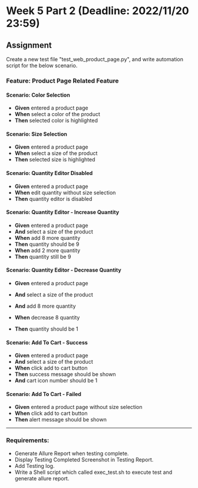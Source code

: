 # Week 5 Part 2 (Deadline: 2022/11/20 23:59)

## Assignment
Create a new test file "test_web_product_page.py", and write automation script for the below scenario.

### Feature: Product Page Related Feature
#### Scenario: Color Selection
- **Given** entered a product page
- **When** select a color of the product
- **Then** selected color is highlighted

#### Scenario: Size Selection
- **Given** entered a product page
- **When** select a size of the product
- **Then** selected size is highlighted
 
#### Scenario: Quantity Editor Disabled
- **Given** entered a product page
- **When** edit quantity without size selection
- **Then** quantity editor is disabled

#### Scenario: Quantity Editor - Increase Quantity
- **Given** entered a product page
- **And** select a size of the product
- **When** add 8 more quantity
- **Then** quantity should be 9
- **When** add 2 more quantity
- **Then** quantity still be 9

#### Scenario: Quantity Editor - Decrease Quantity
- **Given** entered a product page
- **And** select a size of the product
- **And** add 8 more quantity

- **When** decrease 8 quantity
- **Then** quantity should be 1

#### Scenario: Add To Cart - Success
- **Given** entered a product page
- **And** select a size of the product
- **When** click add to cart button
- **Then** success message should be shown
- **And** cart icon number should be 1


#### Scenario: Add To Cart - Failed
- **Given** entered a product page without size selection
- **When** click add to cart button
- **Then** alert message should be shown

---
### Requirements:
- Generate Allure Report when testing complete.
- Display Testing Completed Screenshot in Testing Report.
- Add Testing log.
- Write a Shell script which called exec_test.sh to execute test and generate allure report.